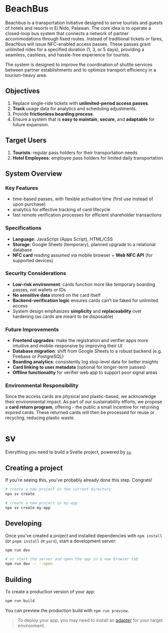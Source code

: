 # BeachBus

Beachbus is a transportation initiative designed to serve tourists and guests of hotels and resorts in El Nido, Palawan. The core idea is to operate a closed-loop bus system that connects a network of partner accommodations through fixed routes. Instead of traditional tickets or fares, Beachbus will issue NFC-enabled access passes. These passes grant unlimited rides for a specified duration (1, 3, or 5 days), providing a seamless, cashless, and hassle-free experience for tourists.

The system is designed to improve the coordination of shuttle services between partner establishments and to optimize transport efficiency in a tourism-heavy area.

## Objectives

1. Replace single-ride tickets with **unlimited-period access passes**.
2. **Track** usage data for analytics and scheduling adjustments.
3. Provide **frictionless boarding process**.
4. Ensure a system that is **easy to maintain**, **secure**, and **adaptable** for future expansion.

## Target Users
1. **Tourists**: regular pass holders for their transportation needs
2. **Hotel Employees**: employee pass holders for limited daily transportation

## System Overview

### Key Features
- time-based passes, with flexible activation time (first use instead of upon purchase)
- analytics for effective tracking of card lifecycle
- fast remote verification processes for efficient shareholder transactions

### Specifications

- **Language**: JavaScript (Apps Script), HTML/CSS
- **Storage**: Google Sheets (temporary), planned upgrade to a relational database
- **NFC card** reading assumed via mobile browser + **Web NFC API** (for supported devices)

### Security Considerations

- **Low-risk environment**: cards function more like temporary boarding passes, not wallets or IDs
- **No sensitive data** stored on the card itself
- **Backend-verification logic** ensures cards can’t be faked for unlimited access
- System design emphasizes **simplicity** and **replaceability** over hardening (as cards are meant to be disposable)

### Future Improvements
- **Frontend upgrades**: make the registration and verifier apps more intuitive and mobile-responsive by improving their UI
- **Database migration**: shift from Google Sheets to a robust backend (e.g. Firebase or PostgreSQL)
- **Boarding analytics**: consistently log stop-level data for better insights
- **Card linking to user metadata** (optional for longer-term passes)
- **Offline functionality** for verifier web app to support poor signal areas

### Environmental Responsibility
Since the access cards are physical and plastic-based, we acknowledge their environmental impact. As part of our sustainability efforts, we propose a **card return program**, offering - the public a small incentive for returning expired cards. These returned cards will then be processed for reuse or recycling, reducing plastic waste.

# sv

Everything you need to build a Svelte project, powered by [`sv`](https://github.com/sveltejs/cli).

## Creating a project

If you're seeing this, you've probably already done this step. Congrats!

```bash
# create a new project in the current directory
npx sv create

# create a new project in my-app
npx sv create my-app
```

## Developing

Once you've created a project and installed dependencies with `npm install` (or `pnpm install` or `yarn`), start a development server:

```bash
npm run dev

# or start the server and open the app in a new browser tab
npm run dev -- --open
```

## Building

To create a production version of your app:

```bash
npm run build
```

You can preview the production build with `npm run preview`.

> To deploy your app, you may need to install an [adapter](https://svelte.dev/docs/kit/adapters) for your target environment.
